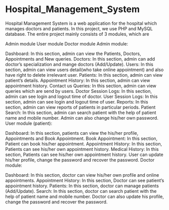 # Hospital_Management_System
Hospital Management System is a web application for the hospital which manages doctors and patients. In this project, we use PHP and MySQL database.
The entire project mainly consists of 3 modules, which are

Admin module
User module
Doctor module
Admin module:

Dashboard: In this section, admin can view the Patients, Doctors, Appointments and New queries.
Doctors: In this section, admin can add doctor’s specialization and mange doctors (Add/Update).
Users: In this section, admin can view users detail(who take online appointment) and also have right to delete irrelevant user.
Patients: In this section, admin can view patient’s details.
Appointment History: In this section, admin can view appointment history.
Contact us Queries: In this section, admin can view queries which are send by users.
Doctor Session Logs: In this section, admin can see login and logout time of doctor.
User Session Logs: In this section, admin can see login and logout time of user.
Reports: In this section, admin can view reports of patients in particular periods.
Patient Search: In this section, admin can search patient with the help of patient name and mobile number.
Admin can also change his/her own password.
User module (patient):

Dashboard: In this section, patients can view the his/her profile, Appointments and Book Appointment.
Book Appointment: In this section, Patient can book his/her appointment.
Appointment History: In this section, Patients can see his/her own appointment history.
Medical History: In this section, Patients can see his/her own appointment history.
User can update his/her profile, change the password and recover the password.
Doctor module:

Dashboard: In this section, doctor can view his/her own profile and online appointments.
Appointment History: In this section, Doctor can see patient’s appointment history.
Patients: In this section, doctor can manage patients (Add/Update).
Search: In this section, doctor can search patient with the help of patient name and mobile number.
Doctor can also update his profile, change the password and recover the password.
